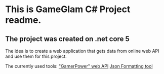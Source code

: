 # This is GameGlam C# Project readme.

## The project was created on .net core 5

The idea is to create a web application that gets data from online web API and use them for this project.

The currently used tools:
["GamerPower" web API](https://rapidapi.com/digiwalls/api/gamerpower)
[Json Formatting tool](https://json2csharp.com/)